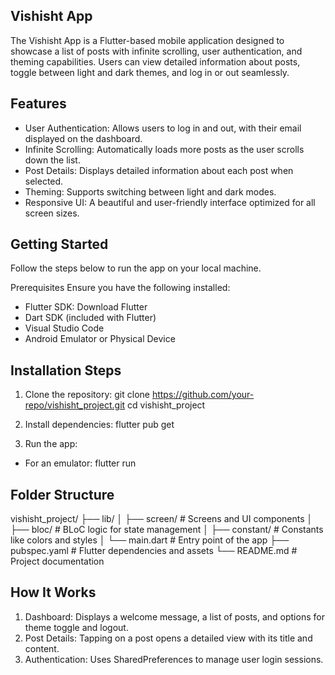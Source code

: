 ## Vishisht App

The Vishisht App is a Flutter-based mobile application designed to showcase a list of posts with infinite scrolling, user authentication, and theming capabilities. Users can view detailed information about posts, toggle between light and dark themes, and log in or out seamlessly.


## Features

- User Authentication: Allows users to log in and out, with their email displayed on the dashboard.
- Infinite Scrolling: Automatically loads more posts as the user scrolls down the list.
- Post Details: Displays detailed information about each post when selected.
- Theming: Supports switching between light and dark modes.
- Responsive UI: A beautiful and user-friendly interface optimized for all screen sizes.


## Getting Started

Follow the steps below to run the app on your local machine.

Prerequisites
Ensure you have the following installed:

- Flutter SDK: Download Flutter
- Dart SDK (included with Flutter)
- Visual Studio Code
- Android Emulator or Physical Device

## Installation Steps
1. Clone the repository:
git clone https://github.com/your-repo/vishisht_project.git
cd vishisht_project

2. Install dependencies:
flutter pub get

3. Run the app:

- For an emulator:
flutter run

## Folder Structure

vishisht_project/
├── lib/
│   ├── screen/              # Screens and UI components
│   ├── bloc/                # BLoC logic for state management
│   ├── constant/            # Constants like colors and styles
│   └── main.dart            # Entry point of the app
├── pubspec.yaml             # Flutter dependencies and assets
└── README.md                # Project documentation

## How It Works

1. Dashboard: Displays a welcome message, a list of posts, and options for theme toggle and logout.
2. Post Details: Tapping on a post opens a detailed view with its title and content.
3. Authentication: Uses SharedPreferences to manage user login sessions.

